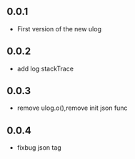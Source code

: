 ## 0.0.1

- First version of the new ulog

## 0.0.2

- add log stackTrace

## 0.0.3

- remove ulog.o(),remove init json func

## 0.0.4

- fixbug json tag